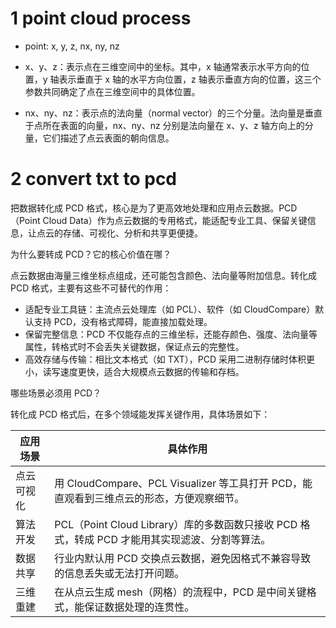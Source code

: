 # 1 point cloud process

- point: x, y, z, nx, ny, nz

- x、y、z：表示点在三维空间中的坐标。其中，x 轴通常表示水平方向的位置，y 轴表示垂直于 x 轴的水平方向位置，z 轴表示垂直方向的位置，这三个参数共同确定了点在三维空间中的具体位置。
- nx、ny、nz：表示点的法向量（normal vector）的三个分量。法向量是垂直于点所在表面的向量，nx、ny、nz 分别是法向量在 x、y、z 轴方向上的分量，它们描述了点云表面的朝向信息。

# 2 convert txt to pcd

把数据转化成 PCD 格式，核心是为了更高效地处理和应用点云数据。PCD（Point Cloud Data）作为点云数据的专用格式，能适配专业工具、保留关键信息，让点云的存储、可视化、分析和共享更便捷。

为什么要转成 PCD？它的核心价值在哪？

点云数据由海量三维坐标点组成，还可能包含颜色、法向量等附加信息。转化成 PCD 格式，主要有这些不可替代的作用：

- 适配专业工具链：主流点云处理库（如 PCL）、软件（如 CloudCompare）默认支持 PCD，没有格式障碍，能直接加载处理。
- 保留完整信息：PCD 不仅能存点的三维坐标，还能存颜色、强度、法向量等属性，转格式时不会丢失关键数据，保证点云的完整性。
- 高效存储与传输：相比文本格式（如 TXT），PCD 采用二进制存储时体积更小，读写速度更快，适合大规模点云数据的传输和存档。

哪些场景必须用 PCD？

转化成 PCD 格式后，在多个领域能发挥关键作用，具体场景如下：

| 应用场景	| 具体作用 |
| -------	| ------- |
| 点云可视化| 	用 CloudCompare、PCL Visualizer 等工具打开 PCD，能直观看到三维点云的形态，方便观察细节。 |
| 算法开发	| PCL（Point Cloud Library）库的多数函数只接收 PCD 格式，转成 PCD 才能用其实现滤波、分割等算法。 |
| 数据共享	| 行业内默认用 PCD 交换点云数据，避免因格式不兼容导致的信息丢失或无法打开问题。 |
| 三维重建	| 在从点云生成 mesh（网格）的流程中，PCD 是中间关键格式，能保证数据处理的连贯性。 |